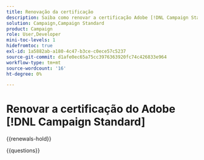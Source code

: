 ```yaml
---
title: Renovação da certificação
description: Saiba como renovar a certificação Adobe [!DNL Campaign Standard]  antes de expirar.
solution: Campaign,Campaign Standard
product: Campaign
role: User,Developer
mini-toc-levels: 1
hidefromtoc: true
exl-id: 1a5882ab-a180-4c47-b3ce-c0ece57c5237
source-git-commit: d1afe0ec65a75cc3976363920fc74c426833e964
workflow-type: tm+mt
source-wordcount: '16'
ht-degree: 0%

---
```


# Renovar a certificação do Adobe [!DNL Campaign Standard]

{{renewals-hold}}

<!--

Your Adobe certification is valid for two years. If you are nearing this two-year mark, it's time to renew your certification to keep it active. 

First, select the appropriate level on the tab below (Professional, Expert, or Master). Then carefully review what you'll need to do to renew your certification. 
 
Be sure that you provide ample time to complete all the requirements before your certification expires. 
 
It's important to note that if your certification expires, you'll have to retake the certification exam, which is NOT free of charge. 

>[!IMPORTANT]
>
>**Log in first:** The following links will function **only** after a **successful login** to the [Adobe Credential Management System](https://www.certmetrics.com/adobe){target="_blank"}.
>
><br>
>
>**To share a link:** If you would like to share the link to a renewal exam or assessment with a colleague, please link to the overall exam renewal page,  not the URL of the exam itself, to avoid login issues.

>[!BEGINTABS]

>[!TAB Expert]

+++Adobe [!DNL Campaign Standard] Business Practitioner expert renewal

You should be currently certified (not expired) in:

* Adobe [!DNL Campaign Standard] Business Practitioner expert

## Instructions for renewing your certification:

* **Step 1**: Successfully log in to [Adobe Credential Management System](https://www.certmetrics.com/adobe){target="_blank"}, then return to this page
* **Step 2**: Review the exam objectives and resources
* **Step 3**: Take and pass the exam

### Get ready

**Exam details:**
  
* Passing Score: 23/30
* Time: 110 mins
* Cost: FREE/non-proctored
* Delivery: On-demand
* Available languages: English
* Prerequisite: current (not expired) Adobe [!DNL Campaign Standard] Business Practitioner expert certification
* Exam ID: AD5-E822

**Scope and objectives**

Section 1: Campaign management

* Organize hierarchies based on a given use case
* Given sample business requirements, determine what can be fulfilled by OOTB features
* Given a scenario, apply best practices to design a multi- or cross-channel campaign
* Identify channels (push notification, email, SMS, direct mail, in-app) in [!DNL Campaign Standard]

Section 2: Delivery management

* Given sample requirements, design and configure a delivery
* Apply best practices in delivery design

Section 3: Workflow design and execution

* Manipulate data for use in a campaign, configure targeting, enrichment
* Identify targets: data collection, segmentation, audiences, lists, filtering
* Given a use case, identify the use of the main marketing-related tables

Section 4: Administration, monitoring and reporting

* Interpret delivery error logs and identify and solve workflow errors
* Determine and measure the success of deliveries and campaigns
* Recognize access and named rights

## Get prepped

You are not required to complete training before taking the exam, and training alone will not provide you with the knowledge and skills required to pass the exam. A combination of training and successful, on-the-job experience are critical to providing you with the repository needed to pass the exam.

Here are some suggested resources to help you prepare:

**Section 1: Campaign management**

* [Adobe [!DNL Campaign Standard] Documentation](https://experienceleague.adobe.com/docs/campaign-standard/using/campaign-standard-home.html){target="_blank"} (working with marketing activities, building email content, communication channels, deliveries, configuring channels) 

**Section 2: Delivery management**

* [Adobe [!DNL Campaign Standard] Documentation](https://experienceleague.adobe.com/docs/campaign-standard/using/campaign-standard-home.html){target="_blank"} (building email content, preparing and testing messages, communication channels -- email, application settings)

**Section 3: Workflow design and execution**

* [Adobe [!DNL Campaign Standard] Documentation](https://experienceleague.adobe.com/docs/campaign-standard/using/campaign-standard-home.html){target="_blank"} (managing processes and data, managing audiences, scheduling messages, adding or extending a resource)

**Section 4: Administration, monitoring, and reporting**

* [Adobe [!DNL Campaign Standard] Documentation](https://experienceleague.adobe.com/docs/campaign-standard/using/campaign-standard-home.html){target="_blank"} (executing a workflow, testing and sending, customizing reports, profiles and audiences, users and security)

## Renew your certification

Ensure that you have followed step 1 above, and successfully logged in to [Adobe Credential Management System](https://www.certmetrics.com/adobe){target="_blank"} first. Then, to renew your exam click the [!DNL Campaign Standard] Business Practitioner renewal - AD5-822 link below. 

* [[!DNL Campaign Standard] Business Practitioner renewal - AD5-822](https://www.certmetrics.com/adobe/candidate/caveon_sso_adobe.aspx?ssoLogin=true&eid=AD5-E822){target="_blank"}

>[!NOTE]
>
>This exam is free, open book, and un-proctored. You may take the exam up to three times. If you are unsuccessful after the third attempt, you must wait **30 days** to try again. Failure to comply might result in your certification being revoked.

+++

+++Adobe [!DNL Campaign Standard] Developer expert renewal

You should be currently certified (not expired) in:

* Adobe [!DNL Campaign Standard] Developer expert

## Instructions for renewing your certification:

* **Step 1**: Successfully log in to [Adobe Credential Management System](https://www.certmetrics.com/adobe){target="_blank"}, then return to this page
* **Step 2**: Review the exam objectives and resources
* **Step 3**: Take and pass the exam

### Get ready

**Exam details:**
  
* Passing Score: 23/30
* Time: 60 mins
* Cost: FREE/non-proctored
* Delivery: On-demand
* Available languages: English
* Prerequisite: current (not expired) Adobe [!DNL Campaign Standard] Developer Expert certification
* Exam ID: AD5-E821

**Scope and objectives**

Section 1: Data Modeling and Management (30%)

* Apply the process to utilize the API interface across different use cases
* Apply the process to create a custom resource
* Determine the correct strategy to assign data model best practices
* Recommend an approach for using an import or export workflow

Section 2: Campaign Management (40%)

* Given a scenario, identify the event trigger
* Explain the reconciliation process
* Configure a custom report for a delivery
* Determine the correct approach to configure communication channels (real-time and non-real time)
* Describe the process to configure and personalize a landing page
* Given a scenario, troubleshoot workflow errors and integrations
* Identify use cases for new Campaign features

Section 3: Administration (30%)

* Configure privacy management
* Identify the list of activities to delegate a subdomain to Adobe (including brand configuration)
* Describe the features of the Control Panel
* Analyze the configuration for Campaign to access external SFTP
* Describe the benefits of integration between Adobe Campaign and the broader Adobe Experience Cloud
* Apply the process to import and export a configuration package
* Recommend the process to manage user access and permissions, or organizational structure

## Get prepped

You are not required to complete training before taking the exam, and training alone will not provide you with the knowledge and skills required to pass the exam. A combination of training and successful, on-the-job experience are critical to providing you with the repository needed to pass the exam.

Here are some suggested resources to help you prepare:

**Section 1: Data modeling and management**

* [Create a custom resource](https://experienceleague.adobe.com/docs/campaign-standard-learn/creating-custom-resources/creating-a-custom-resource.html){target="_blank"}
* [Creating or extending the resource](https://experienceleague.adobe.com/docs/campaign-standard/using/developing/adding-or-extending-a-resource/creating-or-extending-the-resource.html){target="_blank"}
* [Configuring a screen definition for a custom resource](https://experienceleague.adobe.com/docs/campaign-standard-learn/creating-custom-resources/configuring-a-screen-definition-for-a-custom-resource.html){target="_blank"}
* [Configure the screen definition](https://experienceleague.adobe.com/docs/campaign-standard/using/developing/adding-or-extending-a-resource/configuring-the-screen-definition.html){target="_blank"}
* [Linking custom resources](https://experienceleague.adobe.com/docs/campaign-standard-learn/creating-custom-resources/linking-custom-resources.html){target="_blank"}
* [Configuring the resource's data structure](https://experienceleague.adobe.com/docs/campaign-standard/using/developing/adding-or-extending-a-resource/configuring-the-resource-s-data-structure.html#defining-links-with-other-resources){target="_blank"}
* [Approval process](https://one.workfront.com/s/learningpath2/approval-processes-in-the-new-workfront-experience-MCG72NHD2HPJGZBD7ANMBBNORGBM){target="_blank"}
* [Updating the database structure](https://experienceleague.adobe.com/docs/campaign-standard/using/developing/adding-or-extending-a-resource/updating-the-database-structure.html){target="_blank"}
* [Technical workflows](https://experienceleague.adobe.com/docs/campaign-standard/using/administrating/application-settings/technical-workflows.html){target="_blank"}

**Section 2: Campaign Management**

* [Programs and campaigns](https://experienceleague.adobe.com/docs/campaign-standard/using/getting-started/marketing-plans/programs-and-campaigns.html){target="_blank"}
* [Workflow best practices](https://experienceleague.adobe.com/docs/campaign-standard/using/managing-processes-and-data/workflow-general-operation/best-practices-workflows.html){target="_blank"}
* [Programs and campaigns](https://experienceleague.adobe.com/docs/campaign-standard/using/getting-started/marketing-plans/programs-and-campaigns.html){target="_blank"}
* [Get started with profiles and audiences](https://experienceleague.adobe.com/docs/campaign-standard/using/profiles-and-audiences/get-started-profiles-and-audiences.html){target="_blank"}
* [About typologies and typology rules](https://experienceleague.adobe.com/docs/campaign-standard/using/testing-and-sending/working-with-typology-rules/about-typology-rules.html){target="_blank"}
* [Filtering rules](https://experienceleague.adobe.com/docs/campaign-standard/using/testing-and-sending/working-with-typology-rules/filtering-rules.html){target="_blank"}
* [Marketing activity templates](https://experienceleague.adobe.com/docs/campaign-standard/using/getting-started/marketing-plans/marketing-activity-templates.html){target="_blank"}
* [Configuring a landing page](https://experienceleague.adobe.com/docs/campaign-standard/using/communication-channels/landing-pages/configuring-landing-page.html){target="_blank"}
* [Subscription Services](https://experienceleague.adobe.com/docs/campaign-standard/using/managing-processes-and-data/data-management-activities/subscription-services.html){target="_blank"}
* [Key steps to send a message](https://experienceleague.adobe.com/docs/campaign-standard/using/communication-channels/about-communication-channels/key-steps-to-send-a-message.html){target="_blank"}
* [Track and monitor](https://experienceleague.adobe.com/docs/campaign-standard/using/communication-channels/delivery-bestpractices/track-and-monitor.html){target="_blank"}
* [Delivery summary](https://experienceleague.adobe.com/docs/campaign-standard/using/reporting/list-of-reports/delivery-summary.html){target="_blank"}
* [Campaign Email Designer](https://experienceleague.adobe.com/docs/campaign-standard/using/designing-content/designing-content-in-adobe-campaign.html#video){target="_blank"}
* [Get started with dynamic reporting](https://experienceleague.adobe.com/docs/campaign-standard/using/reporting/get-started-reporting.html){target="_blank"}

**Section 3: Administration**

* [Managing groups and users](https://experienceleague.adobe.com/docs/campaign-standard/using/administrating/users-and-security/managing-groups-and-users.html){target="_blank"}
* [Organizational units](https://experienceleague.adobe.com/docs/campaign-standard/using/administrating/users-and-security/organizational-units.html){target="_blank"}
* [Managing packages](https://experienceleague.adobe.com/docs/campaign-standard/using/managing-processes-and-data/importing-and-exporting-data/managing-packages.html){target="_blank"}
* [Exporting / importing custom resources](https://experienceleague.adobe.com/docs/campaign-standard/using/managing-processes-and-data/importing-and-exporting-data/exporting-importing-custom-resources.html){target="_blank"}
* [External accounts](https://experienceleague.adobe.com/docs/campaign-standard/using/administrating/application-settings/external-accounts.html){target="_blank"}
* [Managing execution options](https://experienceleague.adobe.com/docs/campaign-standard/using/managing-processes-and-data/executing-a-workflow/managing-execution-options.html){target="_blank"}
* [Monitoring workflow execution](https://experienceleague.adobe.com/docs/campaign-standard/using/managing-processes-and-data/executing-a-workflow/monitoring-workflow-execution.html){target="_blank"}
* [Branding](https://experienceleague.adobe.com/docs/campaign-standard/using/administrating/application-settings/branding.html){target="_blank"}
* [About channel configuration](https://experienceleague.adobe.com/docs/campaign-standard/using/administrating/configuring-channels/about-channel-configuration.html){target="_blank"}
* [Get started with communication channels](https://experienceleague.adobe.com/docs/campaign-standard/using/communication-channels/get-started-communication-channels.html){target="_blank"}


## Renew your certification

Ensure that you have followed step 1 above, and successfully logged in to [Adobe Credential Management System](https://www.certmetrics.com/adobe){target="_blank"} first. Then, to renew your certification, click on the [!DNL Campaign Standard] Developer renewal - AD5-821 link below.

* [[!DNL Campaign Standard] Developer renewal - AD5-821](https://www.certmetrics.com/adobe/candidate/caveon_sso_adobe.aspx?ssoLogin=true&eid=AD5-E821){target="_blank"}

>[!NOTE]
>
>This exam is free, open book, and non-proctored. You may take the exam up to three times. If you are unsuccessful after the third attempt, you must wait **30 days** to try again. Failure to comply might result in your certification being revoked.

+++

>[!ENDTABS]

## Questions

Have a question about Adobe Certification? [Contact us](mailto:certif@adobe.com).

View the certification [FAQ](https://experienceleague.adobe.com/docs/certification/certification/faq.html){target="_blank"}.

-->

{{questions}}
